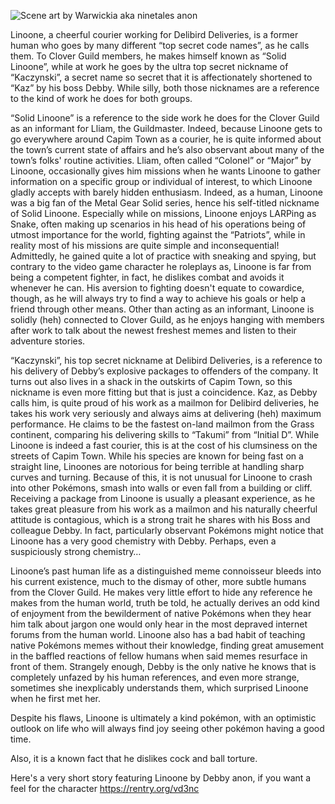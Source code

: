 ![Scene](https://cloverguild.com/booru/data/posts/762_51d169d1f8211b42.png)
art by Warwickia aka ninetales anon

Linoone, a cheerful courier working for Delibird Deliveries, is a former human who goes by many different “top secret code names”, as he calls them. To Clover Guild members, he makes himself known as “Solid Linoone”, while at work he goes by the ultra top secret nickname of “Kaczynski”, a secret name so secret that it is affectionately shortened to “Kaz” by his boss Debby. While silly, both those nicknames are a reference to the kind of work he does for both groups.

“Solid Linoone” is a reference to the side work he does for the Clover Guild as an informant for Lliam, the Guildmaster. Indeed, because Linoone gets to go everywhere around Capim Town as a courier, he is quite informed about the town’s current state of affairs and he’s also observant about many of the town’s folks' routine activities. Lliam, often called “Colonel” or “Major” by Linoone, occasionally gives him missions when he wants Linoone to gather information on a specific group or individual of interest, to which Linoone gladly accepts with barely hidden enthusiasm. Indeed, as a human, Linoone was a big fan of the Metal Gear Solid series, hence his self-titled nickname of Solid Linoone. Especially while on missions, Linoone enjoys LARPing as Snake, often making up scenarios in his head of his operations being of utmost importance for the world, fighting against the “Patriots”, while in reality most of his missions are quite simple and inconsequential! Admittedly, he gained quite a lot of practice with sneaking and spying, but contrary to the video game character he roleplays as, Linoone is far from being a competent fighter, in fact, he dislikes combat and avoids it whenever he can. His aversion to fighting doesn't equate to cowardice, though, as he will always try to find a way to achieve his goals or help a friend through other means.
Other than acting as an informant, Linoone is solidly (heh) connected to Clover Guild, as he enjoys hanging with members after work to talk about the newest freshest memes and listen to their adventure stories.

“Kaczynski”, his top secret nickname at Delibird Deliveries, is a reference to his delivery of Debby’s explosive packages to offenders of the company. It turns out also lives in a shack in the outskirts of Capim Town, so this nickname is even more fitting but that is just a coincidence. Kaz, as Debby calls him, is quite proud of his work as a mailmon for Delibird deliveries, he takes his work very seriously and always aims at delivering (heh) maximum performance. He claims to be the fastest on-land mailmon from the Grass continent, comparing his delivering skills to “Takumi” from “Initial D”. While Linoone is indeed a fast courier, this is at the cost of his clumsiness on the streets of Capim Town. While his species are known for being fast on a straight line, Linoones are notorious for being terrible at handling sharp curves and turning. Because of this, it is not unusual for Linoone to crash into other Pokémons, smash into walls or even fall from a building or cliff. 
Receiving a package from Linoone is usually a pleasant experience, as he takes great pleasure from his work as a mailmon and his naturally cheerful attitude is contagious, which is a strong trait he shares with his Boss and colleague Debby. In fact, particularly observant Pokémons might notice that Linoone has a very good chemistry with Debby. Perhaps, even a suspiciously strong chemistry…

Linoone’s past human life as a distinguished meme connoisseur bleeds into his current existence, much to the dismay of other, more subtle humans from the Clover Guild. He makes very little effort to hide any reference he makes from the human world, truth be told, he actually derives an odd kind of enjoyment from the bewilderment of native Pokémons when they hear him talk about jargon one would only hear in the most depraved internet forums from the human world. Linoone also has a bad habit of teaching native Pokémons memes without their knowledge, finding great amusement in the baffled reactions of fellow humans when said memes resurface in front of them. Strangely enough, Debby is the only native he knows that is completely unfazed by his human references, and even more strange, sometimes she inexplicably understands them, which surprised Linoone when he first met her.

Despite his flaws, Linoone is ultimately a kind pokémon, with an optimistic outlook on life who will always find joy seeing other pokémon having a good time.

Also, it is a known fact that he dislikes cock and ball torture.

Here's a very short story featuring Linoone by Debby anon, if you want a feel for the character https://rentry.org/vd3nc
